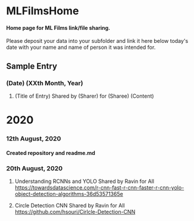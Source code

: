 # MLFilmsHome

#### Home page for ML Films link/file sharing.

Please deposit your data into your subfolder and link it here below today's date with your name and name of person it was intended for.

## Sample Entry

### (Date) (XXth Month, Year)
  
1. (Title of Entry)
  Shared by (Sharer) for (Sharee)
  (Content)


# 2020

### 12th August, 2020
#### Created repository and readme.md

### 20th August, 2020
  
1. Understanding RCNNs and YOLO
  Shared by Ravin for All
  https://towardsdatascience.com/r-cnn-fast-r-cnn-faster-r-cnn-yolo-object-detection-algorithms-36d53571365e
  
2. Circle Detection CNN
  Shared by Ravin for All
  https://github.com/hsouri/Cirlcle-Detection-CNN
  
